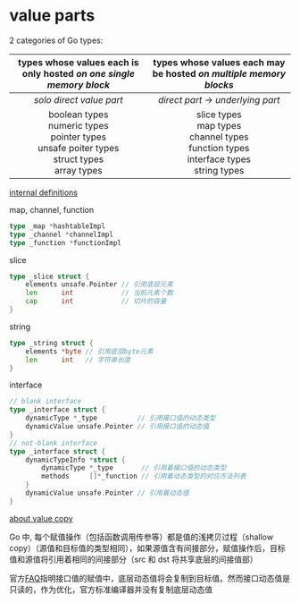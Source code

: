 # value parts

2 categories of Go types:

|types whose values each is only hosted *on one single memory block*|types whose values each may be hosted *on multiple memory blocks*|
|:-:|:-:|
|*solo direct value part*|*direct part* -> *underlying part*|
|boolean types<br/>numeric types<br/>pointer types<br/>unsafe poiter types<br/>struct types<br/>array types|slice types<br/>map types<br/>channel types<br/>function types<br/>interface types<br/>string types|

[internal definitions](https://gfw.go101.org/article/value-part.html#internal-definitions)

map, channel, function

```go
type _map *hashtableImpl
type _channel *channelImpl
type _function *functionImpl
```

slice

```go
type _slice struct {
    elements unsafe.Pointer // 引用底层元素
    len      int            // 当前元素个数
    cap      int            // 切片的容量
}
```

string

```go
type _string struct {
    elements *byte // 引用底层byte元素
    len      int   // 字符串长度
}
```

interface

```go
// blank interface
type _interface struct {
    dynamicType *_type          // 引用接口值的动态类型
    dynamicValue unsafe.Pointer // 引用接口值的动态值
}
// not-blank interface
type _interface struct {
    dynamicTypeInfo *struct {
        dynamicType *_type       // 引用着接口值的动态类型
        methods     []*_function // 引用着动态类型的对应方法列表
    }
    dynamicValue unsafe.Pointer // 引用着动态值
}
```

[about value copy](https://gfw.go101.org/article/value-part.html#about-value-copy)

Go 中, 每个赋值操作（包括函数调用传参等）都是值的浅拷贝过程（shallow copy）（源值和目标值的类型相同），如果源值含有间接部分，赋值操作后，目标值和源值将引用着相同的间接部分（src 和 dst 将共享底层的间接值部）

官方[FAQ](https://golang.google.cn/doc/faq#pass_by_value)指明接口值的赋值中，底层动态值将会复制到目标值。然而接口动态值是只读的，作为优化，官方标准编译器并没有复制底层动态值